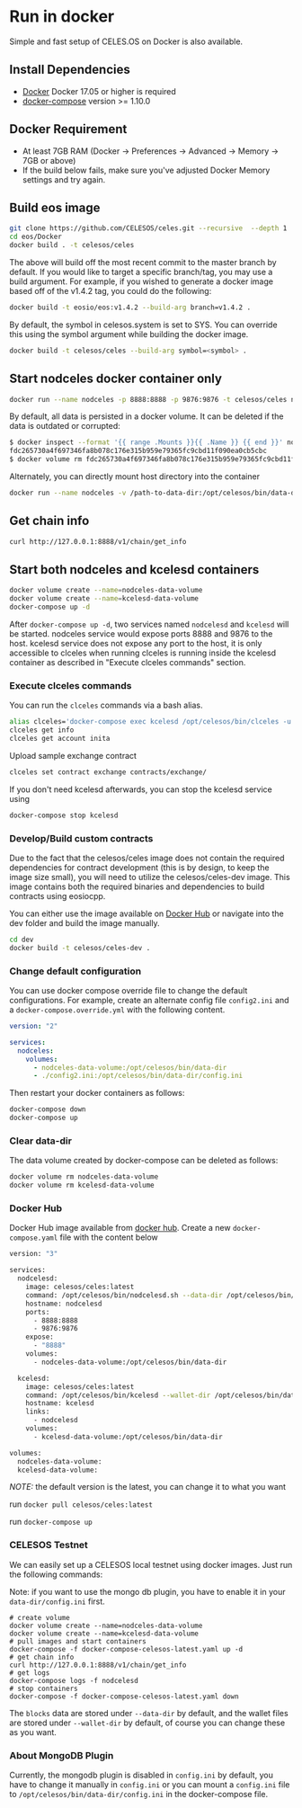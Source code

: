# Run in docker

Simple and fast setup of CELES.OS on Docker is also available.

## Install Dependencies

- [Docker](https://docs.docker.com) Docker 17.05 or higher is required
- [docker-compose](https://docs.docker.com/compose/) version >= 1.10.0

## Docker Requirement

- At least 7GB RAM (Docker -> Preferences -> Advanced -> Memory -> 7GB or above)
- If the build below fails, make sure you've adjusted Docker Memory settings and try again.

## Build eos image

```bash
git clone https://github.com/CELESOS/celes.git --recursive  --depth 1
cd eos/Docker
docker build . -t celesos/celes
```

The above will build off the most recent commit to the master branch by default. If you would like to target a specific branch/tag, you may use a build argument. For example, if you wished to generate a docker image based off of the v1.4.2 tag, you could do the following:

```bash
docker build -t eosio/eos:v1.4.2 --build-arg branch=v1.4.2 .
```

By default, the symbol in celesos.system is set to SYS. You can override this using the symbol argument while building the docker image.

```bash
docker build -t celesos/celes --build-arg symbol=<symbol> .
```

## Start nodceles docker container only

```bash
docker run --name nodceles -p 8888:8888 -p 9876:9876 -t celesos/celes nodcelesd.sh -e --http-alias=nodceles:8888 --http-alias=127.0.0.1:8888 --http-alias=localhost:8888 arg1 arg2
```

By default, all data is persisted in a docker volume. It can be deleted if the data is outdated or corrupted:

```bash
$ docker inspect --format '{{ range .Mounts }}{{ .Name }} {{ end }}' nodceles
fdc265730a4f697346fa8b078c176e315b959e79365fc9cbd11f090ea0cb5cbc
$ docker volume rm fdc265730a4f697346fa8b078c176e315b959e79365fc9cbd11f090ea0cb5cbc
```

Alternately, you can directly mount host directory into the container

```bash
docker run --name nodceles -v /path-to-data-dir:/opt/celesos/bin/data-dir -p 8888:8888 -p 9876:9876 -t celesos/celes nodcelesd.sh -e --http-alias=nodceles:8888 --http-alias=127.0.0.1:8888 --http-alias=localhost:8888 arg1 arg2
```

## Get chain info

```bash
curl http://127.0.0.1:8888/v1/chain/get_info
```

## Start both nodceles and kcelesd containers

```bash
docker volume create --name=nodceles-data-volume
docker volume create --name=kcelesd-data-volume
docker-compose up -d
```

After `docker-compose up -d`, two services named `nodcelesd` and `kcelesd` will be started. nodceles service would expose ports 8888 and 9876 to the host. kcelesd service does not expose any port to the host, it is only accessible to clceles when running clceles is running inside the kcelesd container as described in "Execute clceles commands" section.

### Execute clceles commands

You can run the `clceles` commands via a bash alias.

```bash
alias clceles='docker-compose exec kcelesd /opt/celesos/bin/clceles -u http://nodcelesd:8888 --wallet-url http://localhost:8900'
clceles get info
clceles get account inita
```

Upload sample exchange contract

```bash
clceles set contract exchange contracts/exchange/
```

If you don't need kcelesd afterwards, you can stop the kcelesd service using

```bash
docker-compose stop kcelesd
```

### Develop/Build custom contracts

Due to the fact that the celesos/celes image does not contain the required dependencies for contract development (this is by design, to keep the image size small), you will need to utilize the celesos/celes-dev image. This image contains both the required binaries and dependencies to build contracts using eosiocpp.

You can either use the image available on [Docker Hub](https://hub.docker.com/r/celesos/celes-dev/) or navigate into the dev folder and build the image manually.

```bash
cd dev
docker build -t celesos/celes-dev .
```

### Change default configuration

You can use docker compose override file to change the default configurations. For example, create an alternate config file `config2.ini` and a `docker-compose.override.yml` with the following content.

```yaml
version: "2"

services:
  nodceles:
    volumes:
      - nodceles-data-volume:/opt/celesos/bin/data-dir
      - ./config2.ini:/opt/celesos/bin/data-dir/config.ini
```

Then restart your docker containers as follows:

```bash
docker-compose down
docker-compose up
```

### Clear data-dir

The data volume created by docker-compose can be deleted as follows:

```bash
docker volume rm nodceles-data-volume
docker volume rm kcelesd-data-volume
```

### Docker Hub

Docker Hub image available from [docker hub](https://hub.docker.com/r/celesos/celes/).
Create a new `docker-compose.yaml` file with the content below

```bash
version: "3"

services:
  nodcelesd:
    image: celesos/celes:latest
    command: /opt/celesos/bin/nodcelesd.sh --data-dir /opt/celesos/bin/data-dir -e --http-alias=nodcelesd:8888 --http-alias=127.0.0.1:8888 --http-alias=localhost:8888
    hostname: nodcelesd
    ports:
      - 8888:8888
      - 9876:9876
    expose:
      - "8888"
    volumes:
      - nodceles-data-volume:/opt/celesos/bin/data-dir

  kcelesd:
    image: celesos/celes:latest
    command: /opt/celesos/bin/kcelesd --wallet-dir /opt/celesos/bin/data-dir --http-server-address=127.0.0.1:8900 --http-alias=localhost:8900 --http-alias=kcelesd:8900
    hostname: kcelesd
    links:
      - nodcelesd
    volumes:
      - kcelesd-data-volume:/opt/celesos/bin/data-dir

volumes:
  nodceles-data-volume:
  kcelesd-data-volume:

```

*NOTE:* the default version is the latest, you can change it to what you want

run `docker pull celesos/celes:latest`

run `docker-compose up`

### CELESOS Testnet

We can easily set up a CELESOS local testnet using docker images. Just run the following commands:

Note: if you want to use the mongo db plugin, you have to enable it in your `data-dir/config.ini` first.

```
# create volume
docker volume create --name=nodceles-data-volume
docker volume create --name=kcelesd-data-volume
# pull images and start containers
docker-compose -f docker-compose-celesos-latest.yaml up -d
# get chain info
curl http://127.0.0.1:8888/v1/chain/get_info
# get logs
docker-compose logs -f nodcelesd
# stop containers
docker-compose -f docker-compose-celesos-latest.yaml down
```

The `blocks` data are stored under `--data-dir` by default, and the wallet files are stored under `--wallet-dir` by default, of course you can change these as you want.

### About MongoDB Plugin

Currently, the mongodb plugin is disabled in `config.ini` by default, you have to change it manually in `config.ini` or you can mount a `config.ini` file to `/opt/celesos/bin/data-dir/config.ini` in the docker-compose file.
